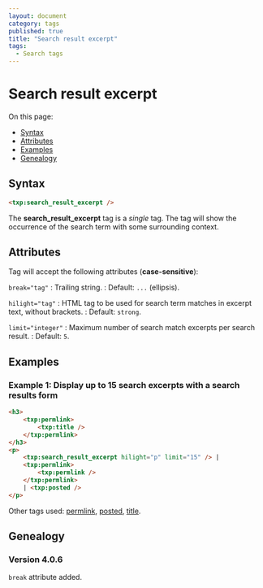 ```yaml
---
layout: document
category: tags
published: true
title: "Search result excerpt"
tags:
  - Search tags
---
```


# Search result excerpt

On this page:

* [Syntax](#syntax)
* [Attributes](#attributes)
* [Examples](#examples)
* [Genealogy](#genealogy)

## Syntax

~~~ html
<txp:search_result_excerpt />
~~~

The **search_result_excerpt** tag is a *single* tag. The tag will show the occurrence of the search term with some surrounding context.

## Attributes

Tag will accept the following attributes (**case-sensitive**):

`break="tag"`
: Trailing string.
: Default: `...` (ellipsis).

`hilight="tag"`
: HTML tag to be used for search term matches in excerpt text, without brackets.
: Default: `strong`.

`limit="integer"`
: Maximum number of search match excerpts per search result.
: Default: `5`.

## Examples

### Example 1: Display up to 15 search excerpts with a search results form

~~~ html
<h3>
    <txp:permlink>
        <txp:title />
    </txp:permlink>
</h3>
<p>
    <txp:search_result_excerpt hilight="p" limit="15" /> |
    <txp:permlink>
        <txp:permlink />
    </txp:permlink>
    | <txp:posted />
</p>
~~~

Other tags used: [permlink](permlink), [posted](posted), [title](title).

## Genealogy

### Version 4.0.6

`break` attribute added.
